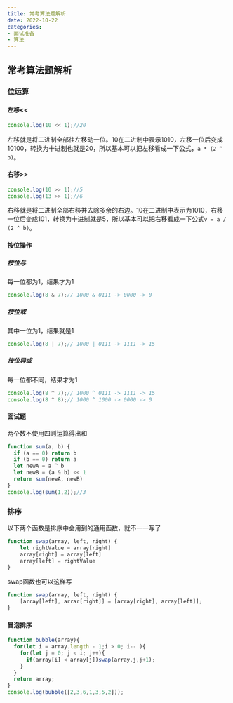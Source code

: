 ```yaml
---
title: 常考算法题解析
date: 2022-10-22
categories: 
- 面试准备
- 算法
---
```


## 常考算法题解析

### 位运算
#### 左移<<
```js
console.log(10 << 1);//20
```
左移就是将二进制全部往左移动一位。10在二进制中表示1010，左移一位后变成10100，转换为十进制也就是20，所以基本可以把左移看成一下公式，`a * (2 ^ b)`。
#### 右移>>
```js
console.log(10 >> 1);//5
console.log(13 >> 1);//6
```
右移就是将二进制全部右移并去除多余的右边。10在二进制中表示为1010，右移一位后变成101，转换为十进制就是5，所以基本可以把右移看成一下公式`v = a / (2 ^ b)`。
#### 按位操作
##### 按位与
每一位都为1，结果才为1
```js
console.log(8 & 7);// 1000 & 0111 -> 0000 -> 0
```
##### 按位或
其中一位为1，结果就是1
```js
console.log(8 | 7);// 1000 | 0111 -> 1111 -> 15
```
##### 按位异或
每一位都不同，结果才为1
```js
console.log(8 ^ 7);// 1000 ^ 0111 -> 1111 -> 15
console.log(8 ^ 8);// 1000 ^ 1000 -> 0000 -> 0
```
#### 面试题
两个数不使用四则运算得出和
```js
function sum(a, b) {
  if (a == 0) return b
  if (b == 0) return a
  let newA = a ^ b
  let newB = (a & b) << 1
  return sum(newA, newB)
}
console.log(sum(1,2));//3
```

### 排序
以下两个函数是排序中会用到的通用函数，就不一一写了
```js
function swap(array, left, right) {
    let rightValue = array[right]
    array[right] = array[left]
    array[left] = rightValue
}
```
swap函数也可以这样写
```js
function swap(array, left, right) {
    [array[left], arrar[right]] = [array[right], array[left]];
}
```
#### 冒泡排序
```js
function bubble(array){
  for(let i = array.length - 1;i > 0; i-- ){
    for(let j = 0; j < i; j++){
      if(array[i] < array[j])swap(array,j,j+1);
    }
  }
  return array;
}
console.log(bubble([2,3,6,1,3,5,2]));
```
